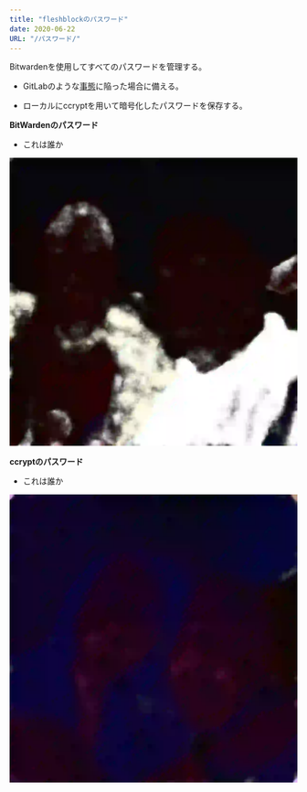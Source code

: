 ```yaml
---
title: "fleshblockのパスワード"
date: 2020-06-22
URL: "/パスワード/"
---
```


Bitwardenを使用してすべてのパスワードを管理する。<!--more-->

- GitLabのような[事態](https://www.publickey1.jp/blog/17/gitlabcom56.html)に陥った場合に備える。

- ローカルにccryptを用いて暗号化したパスワードを保存する。

**BitWardenのパスワード**

- これは誰か

![海](../パスワード/パスワード.webp)

**ccryptのパスワード**

- これは誰か

![海](../パスワード/パスワード2.webp)